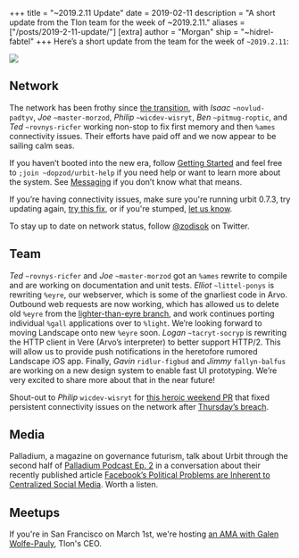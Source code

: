 +++
title = "~2019.2.11 Update"
date = 2019-02-11
description = "A short update from the Tlon team for the week of ~2019.2.11."
aliases = ["/posts/2019-2-11-update/"]
[extra]
author = "Morgan"
ship = "~hidrel-fabtel"
+++
Here’s a short update from the team for the week of `~2019.2.11`:

![](https://media.urbit.org/site/posts/updates/~2019.2.11-update-1.jpg)

## Network

The network has been frothy since [the transition](https://urbit.org/posts/essays/azimuth-is-on-chain/), with *Isaac* `~novlud-padtyv`, *Joe* `~master-morzod`, *Philip* `~wicdev-wisryt`, *Ben* `~pitmug-roptic`, and *Ted* `~rovnys-ricfer` working non-stop to fix first memory and then `%ames` connectivity issues. Their efforts have paid off and we now appear to be sailing calm seas.

If you haven’t booted into the new era, follow [Getting Started](https://urbit.org/docs/getting-started/) and feel free to `;join ~dopzod/urbit-help` if you need help or want to learn more about the system. See [Messaging](https://urbit.org/docs/learn/arvo/arvo-internals/messaging/) if you don’t know what that means.

If you’re having connectivity issues, make sure you're running urbit 0.7.3, try updating again, [try this fix](https://twitter.com/zodisok/status/1096982801373491202), or if you're stumped, [let us know](mailto:support@urbit.org).

To stay up to date on network status, follow [@zodisok](https://twitter.com/zodisok) on Twitter.

## Team

*Ted* `~rovnys-ricfer` and *Joe* `~master-morzod` got an `%ames` rewrite to compile and are working on documentation and unit tests. *Elliot* `~littel-ponys` is rewriting `%eyre`, our webserver, which is some of the gnarliest code in Arvo. Outbound web requests are now working, which has allowed us to delete old `%eyre` from the [lighter-than-eyre branch](https://github.com/urbit/arvo/tree/lighter-than-eyre), and work continues porting individual `%gall` applications over to `%light`. We’re looking forward to moving Landscape onto new `%eyre` soon. *Logan* `~tacryt-socryp` is rewriting the HTTP client in Vere (Arvo’s interpreter) to better support HTTP/2. This will allow us to provide push notifications in the heretofore rumored Landscape iOS app. Finally, *Gavin* `ridlur-figbud` and *Jimmy* `fallyn-balfus` are working on a new design system to enable fast UI prototyping. We’re very excited to share more about that in the near future!

Shout-out to *Philip* `wicdev-wisryt` for [this heroic weekend PR](https://github.com/urbit/arvo/pull/1072) that fixed persistent connectivity issues on the network after [Thursday’s breach](https://twitter.com/zodisok/status/1096225302210957312).

## Media

Palladium, a magazine on governance futurism, talk about Urbit through the second half of [Palladium Podcast Ep. 2](https://palladiummag.com/2019/02/18/palladium-podcast-ep-2/) in a conversation about their recently published article [Facebook’s Political Problems are Inherent to Centralized Social Media](https://palladiummag.com/2019/02/14/facebooks-political-problems-are-inherent-to-centralized-social-media/). Worth a listen.

## Meetups

If you're in San Francisco on March 1st, we're hosting [an AMA with Galen Wolfe-Pauly](https://www.meetup.com/urbit-sf/events/259144802/), Tlon's CEO.